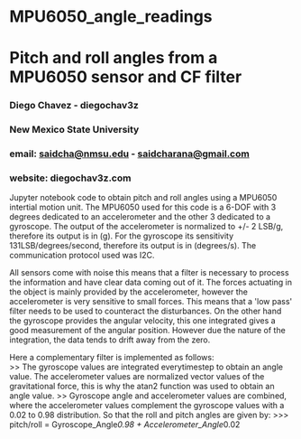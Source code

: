 # MPU6050_angle_readings
# Pitch and roll angles from a MPU6050 sensor and CF filter

### Diego Chavez - diegochav3z
### New Mexico State University
### email: saidcha@nmsu.edu - saidcharana@gmail.com 
### website: diegochav3z.com  
Jupyter notebook code to obtain pitch and roll angles using a MPU6050 intertial motion unit. The MPU6050 used for this code is a 6-DOF with 3 degrees dedicated to an accelerometer and the other 3 dedicated to a gyroscope. The output of the accelerometer is normalized to +/- 2 LSB/g, therefore its output is in (g). For the gyroscope its sensitivity 131LSB/degrees/second, therefore its output is in (degrees/s). The communication protocol used was I2C. 

All sensors come with noise this means that a filter is necessary to process the information and have clear data coming out of it. The forces actuating in the object is mainly provided by the accelerometer, however the accelerometer is very sensitive to small forces. This means that a 'low pass' filter needs to be used to counteract the disturbances. 
On the other hand the gyroscope provides the angular velocity, this one integrated gives a good measurement of the angular position. However due the nature of the integration, the data tends to drift away from the zero.

Here a complementary filter is implemented as follows:  
    >> The gyroscope values are integrated everytimestep to obtain an angle value. The accelerometer values are normalized vector values of the        gravitational force, this is why the atan2 function was used to obtain an angle value. 
    >> Gyroscope angle and accelerometer values are combined, where the accelerometer values complement the gyroscope values with a 0.02 to 0.98 distribution. So that the roll and pitch angles are given by: 
        >>> pitch/roll = Gyroscope_Angle*0.98 + Accelerometer_Angle*0.02
  
   

